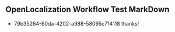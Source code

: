 ## OpenLocalization Workflow Test MarkDown
* 79b35264-60da-4202-a988-58095c714118 thanks!

<!--HONumber=Jul16_HO5-->


